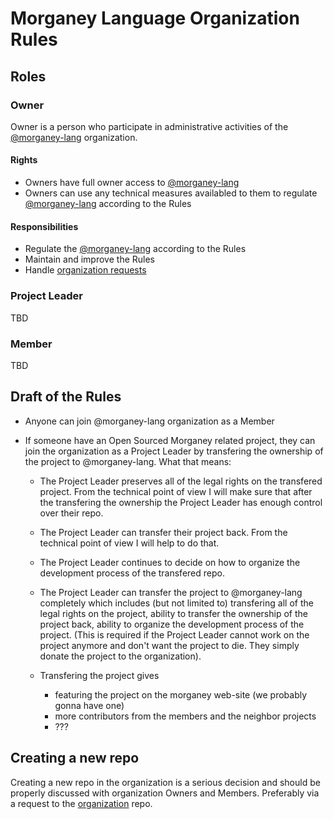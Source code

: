 # Morganey Language Organization Rules #

## Roles ##

### Owner ###

Owner is a person who participate in administrative activities of the
[@morganey-lang] organization.

#### Rights ####

- Owners have full owner access to [@morganey-lang]
- Owners can use any technical measures availabled to them to regulate
  [@morganey-lang] according to the Rules

#### Responsibilities ####

- Regulate the [@morganey-lang] according to the Rules
- Maintain and improve the Rules
- Handle [organization requests][organization-requests]

### Project Leader ###

TBD

### Member ###

TBD


## Draft of the Rules ##

- Anyone can join @morganey-lang organization as a Member

- If someone have an Open Sourced Morganey related project, they can join the organization as a Project Leader by transfering the ownership of the project to @morganey-lang. What that means:

    - The Project Leader preserves all of the legal rights on the transfered project. From the technical point of view I will make sure that after the transfering the ownership the Project Leader has enough control over their repo.

    - The Project Leader can transfer their project back. From the technical point of view I will help to do that.

    - The Project Leader continues to decide on how to organize the development process of the transfered repo.

    - The Project Leader can transfer the project to @morganey-lang completely which includes (but not limited to) transfering all of the legal rights on the project, ability to transfer the ownership of the project back, ability to organize the development process of the project. (This is required if the Project Leader cannot work on the project anymore and don't want the project to die. They simply donate the project to the organization).

    - Transfering the project gives

        - featuring the project on the morganey web-site (we probably gonna have one)
        - more contributors from the members and the neighbor projects
        - ???

## Creating a new repo ##

Creating a new repo in the organization is a serious decision and
should be properly discussed with organization Owners and
Members. Preferably via a request to the [organization] repo.


[@morganey-lang]: https://github.com/morganey-lang
[organization]: https://github.com/morganey-lang/organization
[organization-requests]: https://github.com/morganey-lang/organization/issues
